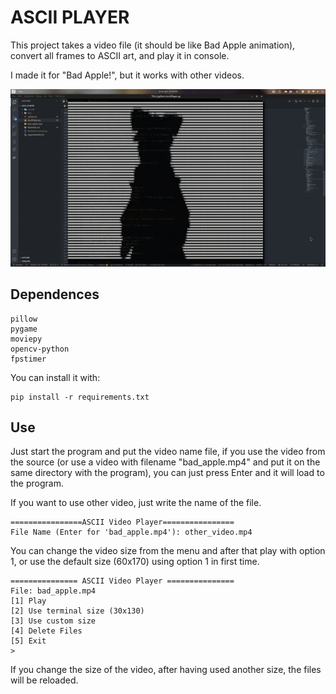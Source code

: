 # ASCII PLAYER

This project takes a video file (it should be like Bad Apple animation), convert all frames to ASCII art, and play it in console.

I made it for "Bad Apple!", but it works with other videos.

![Bad Apple](./BadAppleGif.gif)

## Dependences

    pillow
    pygame
    moviepy
    opencv-python
    fpstimer

You can install it with: 

    pip install -r requirements.txt

## Use

Just start the program and put the video name file, if you use the video from the source (or use a video with filename "bad_apple.mp4" and put it on the same directory with the program), you can just press Enter and it will load to the program.

If you want to use other video, just write the name of the file.

    ================ASCII Video Player================
    File Name (Enter for 'bad_apple.mp4'): other_video.mp4

You can change the video size from the menu and after that play with option 1, or use the default size (60x170) using option 1 in first time.

    =============== ASCII Video Player ===============
    File: bad_apple.mp4
    [1] Play
    [2] Use terminal size (30x130)
    [3] Use custom size
    [4] Delete Files
    [5] Exit
    > 

If you change the size of the video, after having used another size, the files will be reloaded.